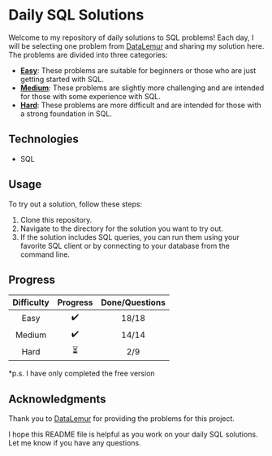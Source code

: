 # Daily SQL Solutions

Welcome to my repository of daily solutions to SQL problems! Each day, I will be selecting one problem from [DataLemur](https://datalemur.com?referralCode=s7zSt257) and sharing my solution here. The problems are divided into three categories:

- [**Easy**](./easy/): These problems are suitable for beginners or those who are just getting started with SQL.
- [**Medium**](./medium/): These problems are slightly more challenging and are intended for those with some experience with SQL.
- [**Hard**](./hard/): These problems are more difficult and are intended for those with a strong foundation in SQL.

## Technologies

- SQL

## Usage

To try out a solution, follow these steps:

1. Clone this repository.
2. Navigate to the directory for the solution you want to try out.
3. If the solution includes SQL queries, you can run them using your favorite SQL client or by connecting to your database from the command line.

## Progress

| **Difficulty** | **Progress** | **Done/Questions** |
|:--------------:|:------------:|:------------------:|
| Easy           |       ✔️      |        18/18       |
| Medium         |       ✔️      |        14/14        |
| Hard           |       ⏳      |         2/9        |

*p.s. I have only completed the free version

## Acknowledgments

Thank you to [DataLemur](https://datalemur.com?referralCode=s7zSt257) for providing the problems for this project.

I hope this README file is helpful as you work on your daily SQL solutions. Let me know if you have any questions.


